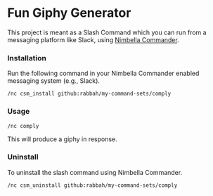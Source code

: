 # Fun Giphy Generator

This project is meant as a Slash Command which you can run from a
messaging platform like Slack, using [Nimbella Commander](https://nimbella.com/commander).

### Installation

Run the following command in your Nimbella Commander enabled messaging system (e.g., Slack).

```
/nc csm_install github:rabbah/my-command-sets/comply
```

### Usage

```
/nc comply
```

This will produce a giphy in response.

### Uninstall

To uninstall the slash command using Nimbella Commander.

```
/nc csm_uninstall github:rabbah/my-command-sets/comply
```
